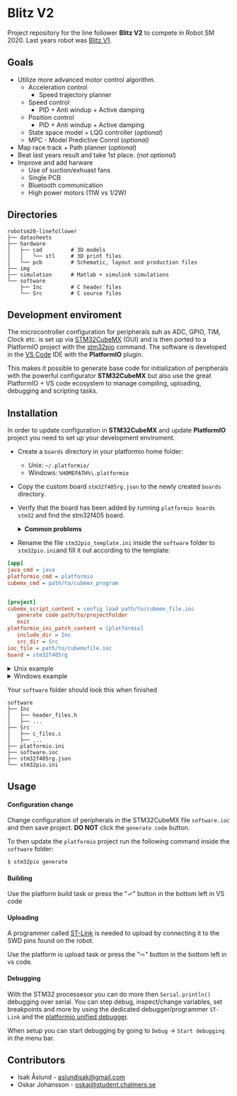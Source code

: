# Blitz V2
Project repository for the line follower **Blitz V2** to compete in Robot SM 2020. Last years robot was [Blitz V1](https://github.com/caselabbet/robotsm19-linefollower).

## Goals 
- Utilize more advanced motor control algorithm.
    - Acceleration control
        - Speed trajectory planner
    - Speed control
        - PID + Anti windup + Active damping
    - Position control
        - PID + Anti windup + Active damping
    - State space model + LQG controller (*optional*)
    - MPC - Model Predictive Conrol (*optional)*
- Map race track + Path planner (*optional*)
- Beat last years result and take 1st place. (*not optional*) 
- Improve and add harware
    - Use of suction/exhuast fans
    - Single PCB
    - Bluetooth communication
    - High power motors (11W vs 1/2W)
 
## Directories 
```
robotsm20-linefollower
├── datasheets      
├── hardware        
│   ├── cad         # 3D models
│   │   └── stl     # 3D print files
│   └── pcb         # Schematic, layout and production files
├── img             
├── simulation      # Matlab + simulink simulations
└── software
    ├── Inc         # C header files
    └── Src         # C source files
  ```


## Development enviroment
The microcontroller configuration for peripherals suh as ADC, GPIO, TIM, Clock etc. is set up via [STM32CubeMX](https://www.st.com/en/development-tools/stm32cubemx.html) (GUI) and is then ported to a PlatformIO project with the [stm32pio](https://github.com/ussserrr/stm32pio) command. The software is developed in the [VS Code](https://code.visualstudio.com/) IDE with the <b>PlatformIO</b> plugin.

This makes it possible to generate base code for initialization of peripherals with the powerful configurator <b>STM32CubeMX</b> but also use the great </b>PlatformIO + VS code</b> ecosystem to manage compiling, uploading, debugging and scripting tasks.


## Installation
In order to update configuration in <b>STM32CubeMX</b> and update <b>PlatformIO</b> project you need to set up your development enviroment.
 - Create a `boards` directory in your platformio home folder:
    - Unix: `~/.platformio/`
    - Windows: `%HOMEPATH%\.platformio`
 - Copy the custom board `stm32f405rg.json` to the newly created `boards` directory.
 - Verify that the board has been added by running `platformio boards stm32` and find the stm32f405 board.
    <details>
    <summary><b>Common problems</b></summary>

    - If it is not in the list, make sure you put the `boards` in the correct folder and spelled it right.

    - [platformio is not recognized as an internal command](https://docs.platformio.org/en/latest/installation.html#install-shell-commands) 
    </details>
- Rename the file `stm32pio_template.ini` inside the `software` folder to `stm32pio.ini`and fill it out according to the template:
 ```` ini
[app]
java_cmd = java
platformio_cmd = platformio
cubemx_cmd = path/to/cubemx_program


[project]
cubemx_script_content = config load path/to/cubemx_file.ioc
	generate code path/to/projectFolder
	exit
platformio_ini_patch_content = [platformio]
	include_dir = Inc
	src_dir = Src
ioc_file = path/to/cubemxfile.ioc
board = stm32f405rg
````

<details><summary>Unix example</summary>

``` ini
[app]
java_cmd = java
platformio_cmd = platformio
cubemx_cmd = /Applications/STMicroelectronics/STM32CubeMX.app/Contents/Resources/STM32CubeMX


[project]
cubemx_script_content = config load /Users/isakaslund/Documents/code/robotsm20-linefollower/software/software.ioc
	generate code /Users/isakaslund/Documents/code/robotsm20-linefollower/software/
	exit
platformio_ini_patch_content = [platformio]
	include_dir = Inc
	src_dir = Src
ioc_file = /Users/isakaslund/Documents/code/robotsm20-linefollower/software/software.ioc
board = stm32f405rg


```
</details>
<details><summary>Windows example</summary>

**NOT ADDED YET**

</details>

Your `software` folder should look this when finished
```
software
├── Inc
│   ├── header_files.h
│   ├── ...
├── Src
│   ├── c_files.c
│   ├── ...
├── platformio.ini
├── software.ioc
├── stm32f405rg.json
└── stm32pio.ini
```

## Usage
#### Configuration change
Change configuration of peripherals in the STM32CubeMX file `software.ioc` and then save project. **DO NOT** click the `generate code` button. 

To then update the `platformio` project run the following command inside the `software` folder:
``` sh
$ stm32pio generate
```

#### Building
Use the platform build task or press the "✓" button in the bottom left in VS code

#### Uploading
A programmer called [ST-Link](https://docs.platformio.org/en/latest/plus/debug-tools/stlink.html) is needed to upload by connecting it to the SWD pins found on the robot.

Use the platform io upload task or press the "⇨" button in the bottom left in vs code. 

#### Debugging
With the STM32 processesor you can do more then `Serial.println()` debugging over serial.
You can step debug, inspect/change variables, set breakpoints and more by using the dedicated debugger/programmer `ST-Link` and the [platformio unified debugger](https://docs.platformio.org/en/latest/plus/debugging.html).

When setup you can start debugging by going to `Debug` -> `Start debugging` in the menu bar. 



## Contributors
  - Isak Åslund - aslundisak@gmail.com
  - Oskar Johansson - oskaj@student.chalmers.se


